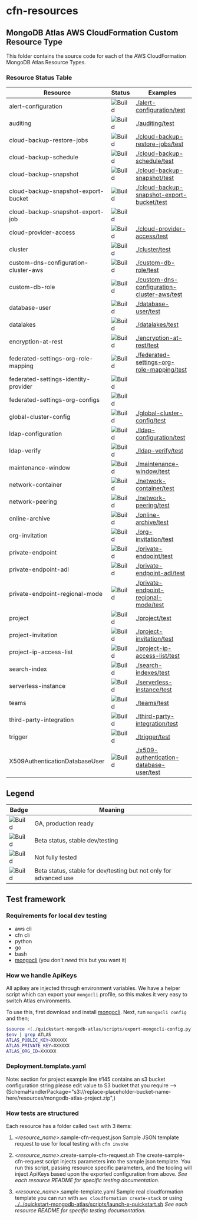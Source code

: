 # cfn-resources

## MongoDB Atlas AWS CloudFormation Custom Resource Type

This folder contains the source code for each of the AWS CloudFormation 
MongoDB Atlas Resource Types.

### Resource Status Table

| Resource                             | Status                                                 | Examples                                                                                   |
|--------------------------------------|--------------------------------------------------------|--------------------------------------------------------------------------------------------|
| alert-configuration                  | ![Build](https://img.shields.io/badge/Beta-yellow)     | [./alert-configuration/test](./alert-configuration/test)                                   |
| auditing                             | ![Build](https://img.shields.io/badge/Beta-yellow)     | [./auditing/test](./auditing/test)                                                         |
| cloud-backup-restore-jobs            | ![Build](https://img.shields.io/badge/Beta-yellow)     | [./cloud-backup-restore-jobs/test](./cloud-backup-restore-jobs/test)                       |
| cloud-backup-schedule                | ![Build](https://img.shields.io/badge/Beta-yellow)     | [./cloud-backup-schedule/test](./cloud-backup-schedule/test)                               |
| cloud-backup-snapshot                | ![Build](https://img.shields.io/badge/Beta-yellow)     | [./cloud-backup-snapshot/test](./cloud-backup-snapshot/test)                               |
| cloud-backup-snapshot-export-bucket  | ![Build](https://img.shields.io/badge/Beta-yellow)     | [./cloud-backup-snapshot-export-bucket/test](./cloud-backup-snapshot-export-bucket/test)   |
| cloud-backup-snapshot-export-job     | ![Build](https://img.shields.io/badge/Unstable-orange) |                                                                                            |
| cloud-provider-access                | ![Build](https://img.shields.io/badge/Unstable-orange) | [./cloud-provider-access/test](./cloud-provider-access/test)                               |
| cluster                              | ![Build](https://img.shields.io/badge/Beta-yellow)     | [./cluster/test](./cluster/test)                                                           |
| custom-dns-configuration-cluster-aws | ![Build](https://img.shields.io/badge/Beta-yellow)     | [./custom-db-role/test](./custom-db-role/test)                                             |
| custom-db-role                       | ![Build](https://img.shields.io/badge/Beta-yellow)     | [./custom-dns-configuration-cluster-aws/test](./custom-dns-configuration-cluster-aws/test) |
| database-user                        | ![Build](https://img.shields.io/badge/Beta-yellow)     | [./database-user/test](./database-user/test)                                               |
| datalakes                            | ![Build](https://img.shields.io/badge/Beta-yellow)     | [./datalakes/test](./datalakes/test)                                                       |
| encryption-at-rest                   | ![Build](https://img.shields.io/badge/Beta-yellow)     | [./encryption-at-rest/test](./encryption-at-rest/test)                                     |
| federated-settings-org-role-mapping  | ![Build](https://img.shields.io/badge/Beta-yellow)     | [./federated-settings-org-role-mapping/test](./federated-settings-org-role-mapping/test)   |
| federated-settings-identity-provider | ![Build](https://img.shields.io/badge/Unstable-orange) |                                                                                            |
| federated-settings-org-configs       | ![Build](https://img.shields.io/badge/Unstable-orange) |                                                                                            |
| global-cluster-config                | ![Build](https://img.shields.io/badge/Beta-yellow)     | [./global-cluster-config/test](./global-cluster-config/test)                               |
| ldap-configuration                   | ![Build](https://img.shields.io/badge/Beta-yellow)     | [./ldap-configuration/test](./ldap-configuration/test)                                     |
| ldap-verify                          | ![Build](https://img.shields.io/badge/Beta-yellow)     | [./ldap-verify/test](./ldap-verify/test)                                                   |
| maintenance-window                   | ![Build](https://img.shields.io/badge/Beta-yellow)     | [./maintenance-window/test](./maintenance-window/test)                                     |
| network-container                    | ![Build](https://img.shields.io/badge/Beta-yellow)     | [./network-container/test](./network-container/test)                                       |
| network-peering                      | ![Build](https://img.shields.io/badge/Beta-yellow)     | [./network-peering/test](./network-peering/test)                                           |
| online-archive                       | ![Build](https://img.shields.io/badge/Beta-yellow)     | [./online-archive/test](./online-archive/test)                                             |
| org-invitation                       | ![Build](https://img.shields.io/badge/Beta-yellow)     | [./org-invitation/test](./org-invitation/test)                                             |
| private-endpoint                     | ![Build](https://img.shields.io/badge/Beta-yellow)     | [./private-endpoint/test](./private-endpoint/test)                                         |
| private-endpoint-adl                 | ![Build](https://img.shields.io/badge/Beta-yellow)     | [./private-endpoint-adl/test](./private-endpoint-adl/test)                                 |
| private-endpoint-regional-mode       | ![Build](https://img.shields.io/badge/Beta-yellow)     | [./private-endpoint-regional-mode/test](./private-endpoint-regional-mode/test)             |
| project                              | ![Build](https://img.shields.io/badge/Beta-yellow)     | [./project/test](./project/test)                                                           |
| project-invitation                   | ![Build](https://img.shields.io/badge/Beta-yellow)     | [./project-invitation/test](./project-invitation/test)                                     |
| project-ip-access-list               | ![Build](https://img.shields.io/badge/Beta-yellow)     | [./project-ip-access-list/test](./project-ip-access-list/test)                             |
| search-index                         | ![Build](https://img.shields.io/badge/Beta-yellow)     | [./search-indexes/test](./search-indexes/test)                                             |
| serverless-instance                  | ![Build](https://img.shields.io/badge/Beta-yellow)     | [./serverless-instance/test](./serverless-instance/test)                                   |
| teams                                | ![Build](https://img.shields.io/badge/Beta-yellow)     | [./teams/test](./teams/test)                                                               |
| third-party-integration              | ![Build](https://img.shields.io/badge/Beta-yellow)     | [./third-party-integration/test](./third-party-integration/test)                           |
| trigger                              | ![Build](https://img.shields.io/badge/Beta-yellow)     | [./trigger/test](./trigger/test)                                                           |
| X509AuthenticationDatabaseUser       | ![Build](https://img.shields.io/badge/Beta-yellow)     | [./x509-authentication-database-user/test](./x509-authentication-database-user/test)       |
Legend
---
| Badge | Meaning |
| --- | --- |
| ![Build](https://img.shields.io/badge/GA-green) | GA, production ready |
| ![Build](https://img.shields.io/badge/Beta-yellow) | Beta status, stable dev/testing |
| ![Build](https://img.shields.io/badge/Unstable-orange) | Not fully tested |
| ![Build](https://img.shields.io/badge/Beta-Admin-grey) | Beta status, stable for dev/testing but not only for advanced use |

## Test framework

### Requirements for local dev testing

* aws cli
* cfn cli
* python
* go
* bash
* [mongocli](https://github.com/mongodb/mongocli) (you don't *need* this but you want it)

### How we handle ApiKeys

All apikey are injected through environment variables. 
We have a helper script which can export your `mongocli` profile, so this makes it very easy to switch Atlas environments.

To use this, first download and install [mongocli](mongocli).
Next, run `mongocli config` and then;

```bash
$source <(./quickstart-mongodb-atlas/scripts/export-mongocli-config.py)
$env | grep ATLAS
ATLAS_PUBLIC_KEY=XXXXXX
ATLAS_PRIVATE_KEY=XXXXXX
ATLAS_ORG_ID=XXXXXX
```

### Deployment.template.yaml
Note: section for project example line #145 contains an s3 bucket  configuration string please edit value to S3 bucket that you require -->  (SchemaHandlerPackage="s3://replace-placeholder-bucket-name-here/resources/mongodb-atlas-project.zip",)

### How tests are structured

Each resource has a folder called `test` with 3 items:

1. *<resource_name>*.sample-cfn-request.json
        Sample JSON template request to use for local testing with `cfn invoke`

2. *<resource_name>*.create-sample-cfn-request.sh
        The create-sample-cfn-request script injects parameters into the sample json template. You run this script, passing resource specific parameters, and the tooling will inject ApiKeys based upon the exported configuration from above. 
        _See each resource README for specific testing documentation._

3. *<resource_name>*.sample-template.yaml
        Sample real cloudformation template you can run with `aws cloudformation create-stack` or using  [../../quickstart-mongodb-atlas/scripts/launch-x-quickstart.sh]( ../../quickstart-mongodb-atlas/scripts/launch-x-quickstart.sh) 
        _See each resource README for specific testing documentation._




